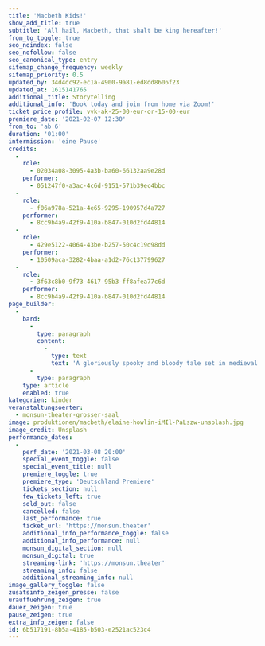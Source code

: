 ```yaml
---
title: 'Macbeth Kids!'
show_add_title: true
subtitle: 'All hail, Macbeth, that shalt be king hereafter!'
from_to_toggle: true
seo_noindex: false
seo_nofollow: false
seo_canonical_type: entry
sitemap_change_frequency: weekly
sitemap_priority: 0.5
updated_by: 34d4dc92-ec1a-4900-9a81-ed8dd8606f23
updated_at: 1615141765
additional_title: Storytelling
additional_info: 'Book today and join from home via Zoom!'
ticket_price_profile: vvk-ak-25-00-eur-or-15-00-eur
premiere_date: '2021-02-07 12:30'
from_to: 'ab 6'
duration: '01:00'
intermission: 'eine Pause'
credits:
  -
    role:
      - 02034a08-3095-4a3b-ba60-66132aa9e28d
    performer:
      - 051247f0-a3ac-4c6d-9151-571b39ec4bbc
  -
    role:
      - f06a978a-521a-4e65-9295-190957d4a727
    performer:
      - 8cc9b4a9-42f9-410a-b847-010d2fd44814
  -
    role:
      - 429e5122-4064-43be-b257-50c4c19d98dd
    performer:
      - 10509aca-3282-4baa-a1d2-76c137799627
  -
    role:
      - 3f63c8b0-9f73-4617-95b3-ff8afea77c6d
    performer:
      - 8cc9b4a9-42f9-410a-b847-010d2fd44814
page_builder:
  -
    bard:
      -
        type: paragraph
        content:
          -
            type: text
            text: 'A gloriously spooky and bloody tale set in medieval Scotland against the backdrop of Macbeth’s quest to be king. He has no real plan but he is not going to let that stand between him and power. As Macbeth and Lady Macbeth get what they want they soon find that their consciences and a ghost won’t let them sleep easy.'
      -
        type: paragraph
    type: article
    enabled: true
kategorien: kinder
veranstaltungsoerter:
  - monsun-theater-grosser-saal
image: produktionen/macbeth/elaine-howlin-iMIl-PaLszw-unsplash.jpg
image_credit: Unsplash
performance_dates:
  -
    perf_date: '2021-03-08 20:00'
    special_event_toggle: false
    special_event_title: null
    premiere_toggle: true
    premiere_type: 'Deutschland Premiere'
    tickets_section: null
    few_tickets_left: true
    sold_out: false
    cancelled: false
    last_performance: true
    ticket_url: 'https://monsun.theater'
    additional_info_performance_toggle: false
    additional_info_performance: null
    monsun_digital_section: null
    monsun_digital: true
    streaming-link: 'https://monsun.theater'
    streaming_info: false
    additional_streaming_info: null
image_gallery_toggle: false
zusatsinfo_zeigen_presse: false
urauffuehrung_zeigen: true
dauer_zeigen: true
pause_zeigen: true
extra_info_zeigen: false
id: 6b517191-8b5a-4185-b503-e2521ac523c4
---
```

